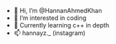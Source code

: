 - 👋 Hi, I’m @HannanAhmedKhan
- 👀 I’m interested in coding
- 🌱 Currently learning c++ in depth
- 📫 hannayz._ (instagram)

<!---
HannanAhmedKhan/HannanAhmedKhan is a ✨ special ✨ repository because its `README.md` (this file) appears on your GitHub profile.
You can click the Preview link to take a look at your changes.
--->
